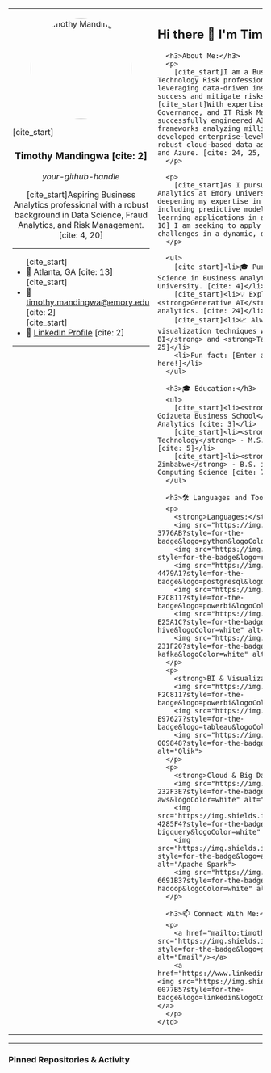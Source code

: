 <table width="100%">
  <tr>
    <td width="35%" valign="top">
      <p align="center">
        <img src="URL_TO_YOUR_PROFILE_PICTURE.jpg" alt="Timothy Mandingwa" width="200px" style="border-radius:50%">
      </p>
      [cite_start]<h3 align="center">Timothy Mandingwa [cite: 2]</h3>
      <p align="center"><em>your-github-handle</em></p>
      <p align="center">
        [cite_start]Aspiring Business Analytics professional with a robust background in Data Science, Fraud Analytics, and Risk Management. [cite: 4, 20]
      </p>
      <hr>
      <ul>
        [cite_start]<li>📍 Atlanta, GA [cite: 13]</li>
        [cite_start]<li>📧 <a href="mailto:timothy.mandingwa@emory.edu">timothy.mandingwa@emory.edu</a> [cite: 2]</li>
        [cite_start]<li>🔗 <a href="https://www.linkedin.com/in/YOUR_LINKEDIN_URL/">LinkedIn Profile</a> [cite: 2]</li>
      </ul>
      <hr>
    </td>
    <td width="65%" valign="top">
      <h2>Hi there 👋 I'm Timothy!</h2>
      
      <h3>About Me:</h3>
      <p>
        [cite_start]I am a Business Analytics and Technology Risk professional with a passion for leveraging data-driven insights to drive business success and mitigate risks. [cite: 4, 20] [cite_start]With expertise in Fraud Analytics, Data Governance, and IT Risk Management, I have successfully engineered AI-powered fraud detection frameworks analyzing millions of daily transactions, developed enterprise-level BI dashboards, and designed robust cloud-based data assurance frameworks on AWS and Azure. [cite: 24, 25, 26, 27]
      </p>
      
      <p>
        [cite_start]As I pursue my Master's in Business Analytics at Emory University, I am focused on deepening my expertise in advanced analytics, including predictive modeling, NLP, and machine learning applications in a business context. [cite: 4, 16] I am seeking to apply my skills to solve complex challenges in a dynamic, data-forward organization.
      </p>

      <ul>
        [cite_start]<li>🎓 Pursuing a <strong>Master of Science in Business Analytics</strong> at Emory University. [cite: 4]</li>
        [cite_start]<li>💡 Exploring applications of <strong>Generative AI</strong> in business and fraud analytics. [cite: 24]</li>
        [cite_start]<li>📈 Always learning new data visualization techniques with <strong>Power BI</strong> and <strong>Tableau</strong>. [cite: 16, 25]</li>
        <li>Fun fact: [Enter a fun fact about yourself here!]</li>
      </ul>

      <h3>🎓 Education:</h3>
      <ul>
        [cite_start]<li><strong>Emory University, Goizueta Business School</strong> - M.S. in Business Analytics [cite: 3]</li>
        [cite_start]<li><strong>Chinhoyi University of Technology</strong> - M.S. in Big Data Analytics [cite: 5]</li>
        [cite_start]<li><strong>University of Zimbabwe</strong> - B.S. in Business Studies and Computing Science [cite: 7]</li>
      </ul>
      
      <h3>🛠️ Languages and Tools:</h3>
      <p>
        <strong>Languages:</strong><br>
        <img src="https://img.shields.io/badge/Python-3776AB?style=for-the-badge&logo=python&logoColor=white" alt="Python">
        <img src="https://img.shields.io/badge/R-276DC3?style=for-the-badge&logo=r&logoColor=white" alt="R">
        <img src="https://img.shields.io/badge/SQL-4479A1?style=for-the-badge&logo=postgresql&logoColor=white" alt="SQL">
        <img src="https://img.shields.io/badge/DAX-F2C811?style=for-the-badge&logo=powerbi&logoColor=black" alt="DAX">
        <img src="https://img.shields.io/badge/Hive-E25A1C?style=for-the-badge&logo=apache-hive&logoColor=white" alt="Hive">
        <img src="https://img.shields.io/badge/Kafka-231F20?style=for-the-badge&logo=apache-kafka&logoColor=white" alt="Kafka">
      </p>
      <p>
        <strong>BI & Visualization:</strong><br>
        <img src="https://img.shields.io/badge/Power_BI-F2C811?style=for-the-badge&logo=powerbi&logoColor=black" alt="Power BI">
        <img src="https://img.shields.io/badge/Tableau-E97627?style=for-the-badge&logo=tableau&logoColor=white" alt="Tableau">
        <img src="https://img.shields.io/badge/Qlik-009848?style=for-the-badge&logo=qlik&logoColor=white" alt="Qlik">
      </p>
      <p>
        <strong>Cloud & Big Data:</strong><br>
        <img src="https://img.shields.io/badge/AWS-232F3E?style=for-the-badge&logo=amazon-aws&logoColor=white" alt="AWS">
        <img src="https://img.shields.io/badge/Google_BigQuery-4285F4?style=for-the-badge&logo=google-bigquery&logoColor=white" alt="BigQuery">
        <img src="https://img.shields.io/badge/Apache_Spark-E25A1C?style=for-the-badge&logo=apache-spark&logoColor=white" alt="Apache Spark">
        <img src="https://img.shields.io/badge/Hadoop-6691B3?style=for-the-badge&logo=apache-hadoop&logoColor=white" alt="Hadoop">
      </p>

      <h3>📫 Connect With Me:</h3>
      <p>
        <a href="mailto:timothy.mandingwa@emory.edu"><img src="https://img.shields.io/badge/Email-D14836?style=for-the-badge&logo=gmail&logoColor=white" alt="Email"/></a>
        <a href="https://www.linkedin.com/in/YOUR_LINKEDIN_URL/"><img src="https://img.shields.io/badge/LinkedIn-0077B5?style=for-the-badge&logo=linkedin&logoColor=white" alt="LinkedIn"/></a>
      </p>
    </td>
  </tr>
</table>

---
### Pinned Repositories & Activity
